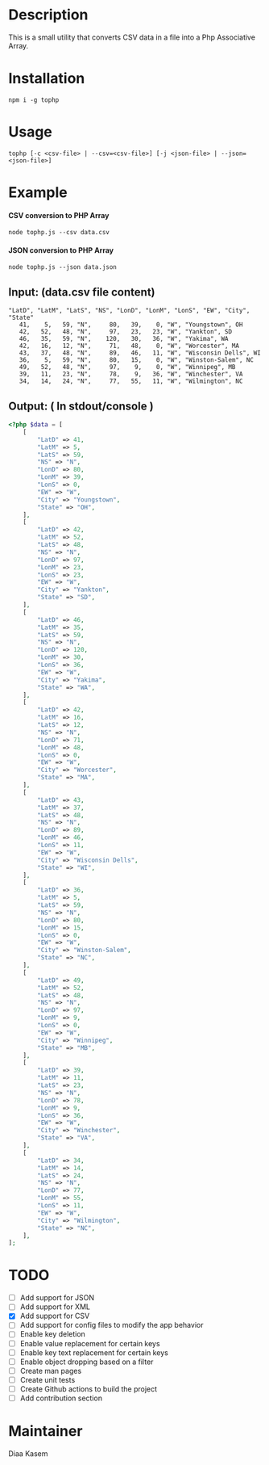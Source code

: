 Description
=======

This is a small utility that converts CSV data in a file into a Php Associative Array.

Installation
============

`npm i -g tophp`

Usage
=====

`tophp [-c <csv-file> | --csv=<csv-file>] [-j <json-file> | --json=<json-file>]`

Example
=======

#### CSV conversion to PHP Array
`node tophp.js --csv data.csv`

#### JSON conversion to PHP Array
`node tophp.js --json data.json`

Input: (data.csv file content)
-------------------------------
```CSV
"LatD", "LatM", "LatS", "NS", "LonD", "LonM", "LonS", "EW", "City", "State"
   41,    5,   59, "N",     80,   39,    0, "W", "Youngstown", OH
   42,   52,   48, "N",     97,   23,   23, "W", "Yankton", SD
   46,   35,   59, "N",    120,   30,   36, "W", "Yakima", WA
   42,   16,   12, "N",     71,   48,    0, "W", "Worcester", MA
   43,   37,   48, "N",     89,   46,   11, "W", "Wisconsin Dells", WI
   36,    5,   59, "N",     80,   15,    0, "W", "Winston-Salem", NC
   49,   52,   48, "N",     97,    9,    0, "W", "Winnipeg", MB
   39,   11,   23, "N",     78,    9,   36, "W", "Winchester", VA
   34,   14,   24, "N",     77,   55,   11, "W", "Wilmington", NC
```

Output: ( In stdout/console )
-----------------------------
```PHP
<?php $data = [
	[
		"LatD" => 41,
		"LatM" => 5,
		"LatS" => 59,
		"NS" => "N",
		"LonD" => 80,
		"LonM" => 39,
		"LonS" => 0,
		"EW" => "W",
		"City" => "Youngstown",
		"State" => "OH",
	],
	[
		"LatD" => 42,
		"LatM" => 52,
		"LatS" => 48,
		"NS" => "N",
		"LonD" => 97,
		"LonM" => 23,
		"LonS" => 23,
		"EW" => "W",
		"City" => "Yankton",
		"State" => "SD",
	],
	[
		"LatD" => 46,
		"LatM" => 35,
		"LatS" => 59,
		"NS" => "N",
		"LonD" => 120,
		"LonM" => 30,
		"LonS" => 36,
		"EW" => "W",
		"City" => "Yakima",
		"State" => "WA",
	],
	[
		"LatD" => 42,
		"LatM" => 16,
		"LatS" => 12,
		"NS" => "N",
		"LonD" => 71,
		"LonM" => 48,
		"LonS" => 0,
		"EW" => "W",
		"City" => "Worcester",
		"State" => "MA",
	],
	[
		"LatD" => 43,
		"LatM" => 37,
		"LatS" => 48,
		"NS" => "N",
		"LonD" => 89,
		"LonM" => 46,
		"LonS" => 11,
		"EW" => "W",
		"City" => "Wisconsin Dells",
		"State" => "WI",
	],
	[
		"LatD" => 36,
		"LatM" => 5,
		"LatS" => 59,
		"NS" => "N",
		"LonD" => 80,
		"LonM" => 15,
		"LonS" => 0,
		"EW" => "W",
		"City" => "Winston-Salem",
		"State" => "NC",
	],
	[
		"LatD" => 49,
		"LatM" => 52,
		"LatS" => 48,
		"NS" => "N",
		"LonD" => 97,
		"LonM" => 9,
		"LonS" => 0,
		"EW" => "W",
		"City" => "Winnipeg",
		"State" => "MB",
	],
	[
		"LatD" => 39,
		"LatM" => 11,
		"LatS" => 23,
		"NS" => "N",
		"LonD" => 78,
		"LonM" => 9,
		"LonS" => 36,
		"EW" => "W",
		"City" => "Winchester",
		"State" => "VA",
	],
	[
		"LatD" => 34,
		"LatM" => 14,
		"LatS" => 24,
		"NS" => "N",
		"LonD" => 77,
		"LonM" => 55,
		"LonS" => 11,
		"EW" => "W",
		"City" => "Wilmington",
		"State" => "NC",
	],
];
```
TODO
==========
- [ ] Add support for JSON
- [ ] Add support for XML
- [x] Add support for CSV
- [ ] Add support for config files to modify the app behavior
- [ ] Enable key deletion
- [ ] Enable value replacement for certain keys
- [ ] Enable key text replacement for certain keys
- [ ] Enable object dropping based on a filter
- [ ] Create man pages
- [ ] Create unit tests
- [ ] Create Github actions to build the project
- [ ] Add contribution section

Maintainer
==========
Diaa Kasem
